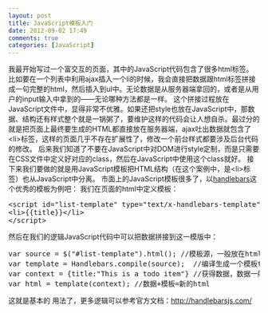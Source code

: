 ```yaml
---
layout: post
title: JavaScript模板入门
date: 2012-09-02 17:49
comments: true
categories: [JavaScript]
---
```

我最开始写过一个富交互的页面，其中的JavaScript代码包含了很多html标签。
比如要在一个列表中利用ajax插入一个li的时候，我会直接把数据跟html标签拼接成一句完整的html，然后插入到ul中。无论数据是从服务器端拿回的，或者是从用户的input输入中拿到的——无论哪种方法都是一样。
这个拼接过程放在JavaScript文件中，显得非常不优雅。如果还把style也放在JavaScript中，那数据、结构还有样式整个就是一锅粥了，要维护这样的代码会让人想自杀。最过分的就是把页面上最终要生成的HTML都直接放在服务器端，ajax吐出数据就包含了&lt;li&gt;标签，这样的页面几乎不存在扩展性了，修改一个前台样式都要涉及后台代码的修改。
后来我们知道了不要在JavaScript中对DOM进行style定制，而是只需要在CSS文件中定义好对应的class，然后在JavaScript中使用这个class就好。
接下来我们要做的就是用JavaScript模板把HTML结构（在这个案例中，是&lt;li&gt;标签）也从JavaScript中分离。
市面上的JavaScript模板很多了，以<a href="http://handlebarsjs.com/">handlebars</a>这个优秀的模板为例吧：
我们在页面的html中定义模板：
<pre>&lt;script id="list-template" type="text/x-handlebars-template"&gt;
&lt;li&gt;{{title}}&lt;/li&gt;
&lt;/script&gt;</pre>
然后在我们的逻辑JavaScript代码中可以把数据拼接到这一模版中：
<pre>var source = $("#list-template").html(); //模板源，一般放在html的script中，这里我们使用jQuery，也可以使用其它方法直接获得内容字符串
var template = Handlebars.compile(source);  //编译生成一个模板template
var context = {title:"This is a todo item"} //获得数据，数据一般从ajax或者input中取得
var html = template(context); //数据+模板=新的html</pre>
这就是基本的 用法了，更多逻辑可以参考官方文档：<a href="http://handlebarsjs.com/">http://handlebarsjs.com/</a>
